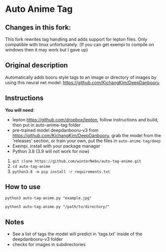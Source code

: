 # Auto Anime Tag

## Changes in this fork:

This fork rewrites tag handling and adds support for lepton files. Only compatible with linux unfortunately. (If you can get exempi to compile on windows then it may work but I gave up)

## Original description

Automatically adds booru style tags to an image or directory of images by using this neural net model: https://github.com/KichangKim/DeepDanbooru

## Instructions

**You will need**:
- lepton https://github.com/dropbox/lepton, follow instructions and build, then put in auto-anime-tag folder
- pre-trained model deepdanbooru-v3 from https://github.com/KichangKim/DeepDanbooru, grab the model from the 'releases' section, or train your own, put the files in `auto-anime-tag/deep`
- Exempi, install with your package manager
- Python 3.8 (3.9 will not work for now)

1. `git clone https://github.com/winterNebs/auto-tag-anime.git`
2. `cd auto-tag-anime`
3. `python3.8 -m pip install -r requirements.txt`

## How to use
`python3 auto-tag-anime.py "example.jpg"`

`python3 auto-tag-anime.py "/path/to/directory/"`


## Notes
* See a list of tags the model will predict in 'tags.txt' inside of the deepdanbooru-v3 folder
* checks for images in subdirectories 
